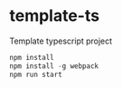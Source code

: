 # template-ts

Template typescript project

```javascript
npm install
npm install -g webpack
npm run start
```
